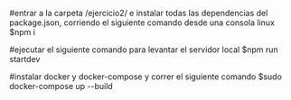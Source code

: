 #entrar a la carpeta /ejercicio2/ e instalar todas las dependencias del package.json, corriendo el siguiente comando desde una consola linux
$npm i

#ejecutar el siguiente comando para levantar el servidor local
$npm run startdev

#instalar docker y docker-compose y correr el siguiente comando
$sudo docker-compose up --build

